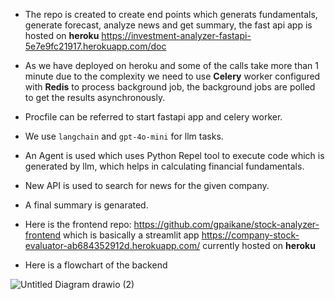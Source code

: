 * The repo is created to create end points which generats fundamentals, generate forecast, analyze news and get summary, the fast api app is hosted on **heroku** https://investment-analyzer-fastapi-5e7e9fc21917.herokuapp.com/doc
* As we have deployed on heroku and some of the calls take more than 1 minute due to the complexity we need to use **Celery** worker configured with **Redis** to process background job, the background jobs are polled to get the results asynchronously. 
* Procfile can be referred to start fastapi app and celery worker.
* We use `langchain` and `gpt-4o-mini` for llm tasks.
* An Agent is used which uses Python Repel tool to execute code which is generated by llm, which helps in calculating financial fundamentals.
* New API is used to search for news for the given company.
* A final summary is genarated.
* Here is the frontend repo: https://github.com/gpaikane/stock-analyzer-frontend which is basically a streamlit app https://company-stock-evaluator-ab684352912d.herokuapp.com/ currently hosted on **heroku**
  
* Here is a flowchart of the backend

![Untitled Diagram drawio (2)](https://github.com/user-attachments/assets/f9b728fc-dee4-44ec-93a0-569094f9b3da)
